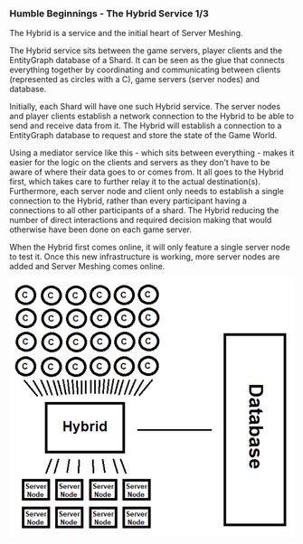 ### Humble Beginnings - The Hybrid Service 1/3
The Hybrid is a service and the initial heart of Server Meshing.

The Hybrid service sits between the game servers, player clients and the EntityGraph database of a Shard. It can be seen as the glue that connects everything together by coordinating and communicating between clients (represented as circles with a C), game servers (server nodes) and database.

Initially, each Shard will have one such Hybrid service. The server nodes and player clients establish a network connection to the Hybrid to be able to send and receive data from it. The Hybrid will establish a connection to a EntityGraph database to request and store the state of the Game World.

Using a mediator service like this - which sits between everything - makes it easier for the logic on the clients and servers as they don't have to be aware of where their data goes to or comes from. It all goes to the Hybrid first, which takes care to further relay it to the actual destination(s). Furthermore, each server node and client only needs to establish a single connection to the Hybrid, rather than every participant having a connections to all other participants of a shard. The Hybrid reducing the number of direct interactions and required decision making that would otherwise have been done on each game server.

When the Hybrid first comes online, it will only feature a single server node to test it. Once this new infrastructure is working, more server nodes are added and Server Meshing comes online.

![Image](/images/static_server_meshing/image-23.png)
